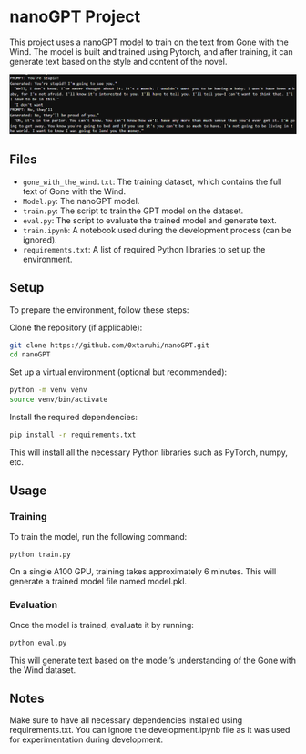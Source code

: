 # nanoGPT Project

This project uses a nanoGPT model to train on the text from Gone with the Wind. The model is built and trained using Pytorch, and after training, it can generate text based on the style and content of the novel.

![Image](image.png)

## Files

- `gone_with_the_wind.txt`: The training dataset, which contains the full text of Gone with the Wind.
- `Model.py`: The nanoGPT model.
- `train.py`: The script to train the GPT model on the dataset.
- `eval.py`: The script to evaluate the trained model and generate text.
- `train.ipynb`: A notebook used during the development process (can be ignored).
- `requirements.txt`: A list of required Python libraries to set up the environment.

## Setup

To prepare the environment, follow these steps:

Clone the repository (if applicable):

```bash
git clone https://github.com/0xtaruhi/nanoGPT.git
cd nanoGPT
```

Set up a virtual environment (optional but recommended):

```bash
python -m venv venv
source venv/bin/activate
```

Install the required dependencies:

```bash
pip install -r requirements.txt
```

This will install all the necessary Python libraries such as PyTorch, numpy, etc.

## Usage

### Training

To train the model, run the following command:

```bash
python train.py
```

On a single A100 GPU, training takes approximately 6 minutes. This will generate a trained model file named model.pkl.

### Evaluation

Once the model is trained, evaluate it by running:

```bash
python eval.py
```

This will generate text based on the model’s understanding of the Gone with the Wind dataset.

## Notes

Make sure to have all necessary dependencies installed using requirements.txt.
You can ignore the development.ipynb file as it was used for experimentation during development.
